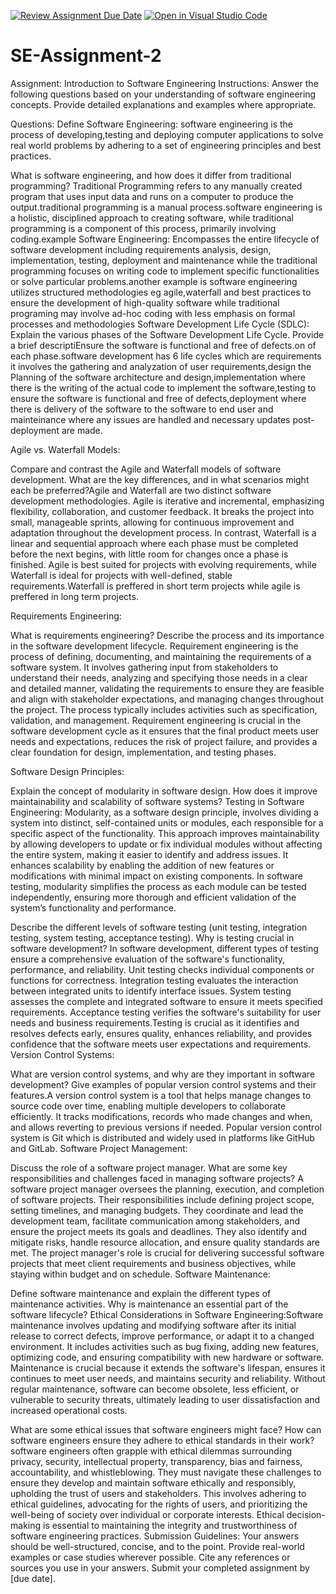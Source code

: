 [![Review Assignment Due Date](https://classroom.github.com/assets/deadline-readme-button-24ddc0f5d75046c5622901739e7c5dd533143b0c8e959d652212380cedb1ea36.svg)](https://classroom.github.com/a/-ucQIGTc)
[![Open in Visual Studio Code](https://classroom.github.com/assets/open-in-vscode-718a45dd9cf7e7f842a935f5ebbe5719a5e09af4491e668f4dbf3b35d5cca122.svg)](https://classroom.github.com/online_ide?assignment_repo_id=15229176&assignment_repo_type=AssignmentRepo)
# SE-Assignment-2
Assignment: Introduction to Software Engineering
Instructions:
Answer the following questions based on your understanding of software engineering concepts. Provide detailed explanations and examples where appropriate.

Questions:
Define Software Engineering:
software engineering is the process of developing,testing and deploying computer applications to solve real world problems by adhering to a set of engineering principles and best practices.

What is software engineering, and how does it differ from traditional programming?
 Traditional Programming refers to any manually created program that uses input data and runs on a computer to produce the output.traditional programming is a manual process.software engineering is a holistic, disciplined approach to creating software, while traditional programming is a component of this process, primarily involving coding.example Software Engineering: Encompasses the entire lifecycle of software development including requirements analysis, design, implementation, testing, deployment and maintenance while the traditional programming focuses on writing code to implement specific functionalities or solve particular problems.another example is software engineering utilizes structured methodologies eg agile,waterfall and best practices to ensure the development of high-quality software while traditional programing may involve ad-hoc coding with less emphasis on formal processes and methodologies 
Software Development Life Cycle (SDLC):
Explain the various phases of the Software Development Life Cycle. Provide a brief descriptiEnsure the software is functional and free of defects.on of each phase.software development has 6 life cycles which are requirements it involves the gathering and analyzation of user requirements,design the Planning of  the software architecture and design,implementation where there is the writing of the actual code to implement the software,testing to ensure the software is functional and free of defects,deployment where there is delivery of the software to the software to end user and mainteinance where any issues are handled and necessary updates post-deployment are made.

Agile vs. Waterfall Models:


Compare and contrast the Agile and Waterfall models of software development. What are the key differences, and in what scenarios might each be preferred?Agile and Waterfall are two distinct software development methodologies. Agile is iterative and incremental, emphasizing flexibility, collaboration, and customer feedback. It breaks the project into small, manageable sprints, allowing for continuous improvement and adaptation throughout the development process. In contrast, Waterfall is a linear and sequential approach where each phase must be completed before the next begins, with little room for changes once a phase is finished. Agile is best suited for projects with evolving requirements, while Waterfall is ideal for projects with well-defined, stable requirements.Waterfall is preffered in short term projects while agile is preffered in long term projects.


Requirements Engineering:

What is requirements engineering? Describe the process and its importance in the software development lifecycle.
Requirement engineering is the process of defining, documenting, and maintaining the requirements of a software system. It involves gathering input from stakeholders to understand their needs, analyzing and specifying those needs in a clear and detailed manner, validating the requirements to ensure they are feasible and align with stakeholder expectations, and managing changes throughout the project. The process typically includes activities such as specification, validation, and management. Requirement engineering is crucial in the software development cycle as it ensures that the final product meets user needs and expectations, reduces the risk of project failure, and provides a clear foundation for design, implementation, and testing phases.

Software Design Principles:


Explain the concept of modularity in software design. How does it improve maintainability and scalability of software systems?
Testing in Software Engineering:
Modularity, as a software design principle, involves dividing a system into distinct, self-contained units or modules, each responsible for a specific aspect of the functionality. This approach improves maintainability by allowing developers to update or fix individual modules without affecting the entire system, making it easier to identify and address issues. It enhances scalability by enabling the addition of new features or modifications with minimal impact on existing components. In software testing, modularity simplifies the process as each module can be tested independently, ensuring more thorough and efficient validation of the system’s functionality and performance.

Describe the different levels of software testing (unit testing, integration testing, system testing, acceptance testing). Why is testing crucial in software development?
In software development, different types of testing ensure a comprehensive evaluation of the software's functionality, performance, and reliability. Unit testing checks individual components or functions for correctness. Integration testing evaluates the interaction between integrated units to identify interface issues. System testing assesses the complete and integrated software to ensure it meets specified requirements. Acceptance testing verifies the software's suitability for user needs and business requirements.Testing is crucial as it identifies and resolves defects early, ensures quality, enhances reliability, and provides confidence that the software meets user expectations and requirements.
Version Control Systems:

What are version control systems, and why are they important in software development? Give examples of popular version control systems and their features.A version control system is a tool that helps manage changes to source code over time, enabling multiple developers to collaborate efficiently. It tracks modifications, records who made changes and when, and allows reverting to previous versions if needed. Popular version control system is Git which is distributed and widely used in platforms like GitHub and GitLab.
Software Project Management:

Discuss the role of a software project manager. What are some key responsibilities and challenges faced in managing software projects?
A software project manager oversees the planning, execution, and completion of software projects. Their responsibilities include defining project scope, setting timelines, and managing budgets. They coordinate and lead the development team, facilitate communication among stakeholders, and ensure the project meets its goals and deadlines. They also identify and mitigate risks, handle resource allocation, and ensure quality standards are met. The project manager's role is crucial for delivering successful software projects that meet client requirements and business objectives, while staying within budget and on schedule.
Software Maintenance:

Define software maintenance and explain the different types of maintenance activities. Why is maintenance an essential part of the software lifecycle?
Ethical Considerations in Software Engineering:Software maintenance involves updating and modifying software after its initial release to correct defects, improve performance, or adapt it to a changed environment. It includes activities such as bug fixing, adding new features, optimizing code, and ensuring compatibility with new hardware or software. Maintenance is crucial because it extends the software's lifespan, ensures it continues to meet user needs, and maintains security and reliability. Without regular maintenance, software can become obsolete, less efficient, or vulnerable to security threats, ultimately leading to user dissatisfaction and increased operational costs.

What are some ethical issues that software engineers might face? How can software engineers ensure they adhere to ethical standards in their work?
software engineers often grapple with ethical dilemmas surrounding privacy, security, intellectual property, transparency, bias and fairness, accountability, and whistleblowing. They must navigate these challenges to ensure they develop and maintain software ethically and responsibly, upholding the trust of users and stakeholders. This involves adhering to ethical guidelines, advocating for the rights of users, and prioritizing the well-being of society over individual or corporate interests. Ethical decision-making is essential to maintaining the integrity and trustworthiness of software engineering practices.
Submission Guidelines:
Your answers should be well-structured, concise, and to the point.
Provide real-world examples or case studies wherever possible.
Cite any references or sources you use in your answers.
Submit your completed assignment by [due date].
